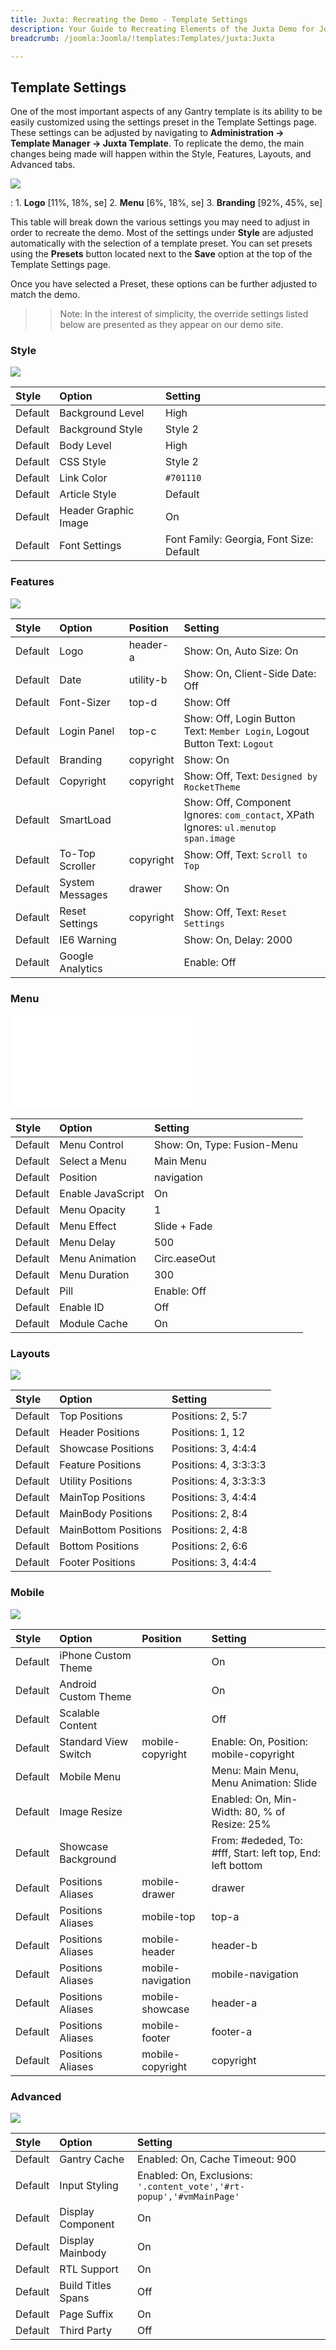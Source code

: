 ```yaml
---
title: Juxta: Recreating the Demo - Template Settings
description: Your Guide to Recreating Elements of the Juxta Demo for Joomla
breadcrumb: /joomla:Joomla/!templates:Templates/juxta:Juxta

---
```


Template Settings
-----
One of the most important aspects of any Gantry template is its ability to be easily customized using the settings preset in the Template Settings page. These settings can be adjusted by navigating to **Administration -> Template Manager -> Juxta Template**. To replicate the demo, the main changes being made will happen within the Style, Features, Layouts, and Advanced tabs. 

![][Juxta2]

:   1. **Logo** [11%, 18%, se]
    2. **Menu** [6%, 18%, se]
    3. **Branding** [92%, 45%, se]

This table will break down the various settings you may need to adjust in order to recreate the demo. Most of the settings under **Style** are adjusted automatically with the selection of a template preset. You can set presets using the **Presets** button located next to the **Save** option at the top of the Template Settings page.

Once you have selected a Preset, these options can be further adjusted to match the demo.

>> Note: In the interest of simplicity, the override settings listed below are presented as they appear on our demo site.

### Style

![][styles]

| Style   | Option               | Setting                                  |
| :------ | :---------------     | :--------------------------------------  |
| Default | Background Level     | High                                     |
| Default | Background Style     | Style 2                                  |
| Default | Body Level           | High                                     |
| Default | CSS Style            | Style 2                                  |
| Default | Link Color           | `#701110`                                |
| Default | Article Style        | Default                                  |
| Default | Header Graphic Image | On                                       |
| Default | Font Settings        | Font Family: Georgia, Font Size: Default |

### Features

![][features]

| Style       | Option           | Position    | Setting                                                                             |
| :---------- | :----------      | :---------- | :----------                                                                         |
| Default     | Logo             | header-a    | Show: On, Auto Size: On                                                             |
| Default     | Date             | utility-b   | Show: On, Client-Side Date: Off                                                     |
| Default     | Font-Sizer       | top-d       | Show: Off                                                                           |
| Default     | Login Panel      | top-c       | Show: Off, Login Button Text: `Member Login`, Logout Button Text: `Logout`          |
| Default     | Branding         | copyright   | Show: On                                                                            |
| Default     | Copyright        | copyright   | Show: Off, Text: `Designed by RocketTheme`                                          |
| Default     | SmartLoad        |             | Show: Off, Component Ignores: `com_contact`, XPath Ignores: `ul.menutop span.image` |
| Default     | To-Top Scroller  | copyright   | Show: Off, Text: `Scroll to Top`                                                    |
| Default     | System Messages  | drawer      | Show: On                                                                            |
| Default     | Reset Settings   | copyright   | Show: Off, Text: `Reset Settings`                                                   |
| Default     | IE6 Warning      |             | Show: On, Delay: 2000                                                               |
| Default     | Google Analytics |             | Enable: Off                                                                         |


### Menu

![][menu]

| Style       | Option            | Setting                     |
| :---------- | :----------       | :----------                 |
| Default     | Menu Control      | Show: On, Type: Fusion-Menu |
| Default     | Select a Menu     | Main Menu                   |
| Default     | Position          | navigation                  |
| Default     | Enable JavaScript | On                          |
| Default     | Menu Opacity      | 1                           |
| Default     | Menu Effect       | Slide + Fade                |
| Default     | Menu Delay        | 500                         |
| Default     | Menu Animation    | Circ.easeOut                |
| Default     | Menu Duration     | 300                         |
| Default     | Pill              | Enable: Off                 |
| Default     | Enable ID         | Off                         |
| Default     | Module Cache      | On                          |

### Layouts

![][layouts]

| Style       | Option               | Setting               |
| :---------- | :----------          | :----------           |
| Default     | Top Positions        | Positions: 2, 5:7     |
| Default     | Header Positions     | Positions: 1, 12      |
| Default     | Showcase Positions   | Positions: 3, 4:4:4   |
| Default     | Feature Positions    | Positions: 4, 3:3:3:3 |
| Default     | Utility Positions    | Positions: 4, 3:3:3:3 |
| Default     | MainTop Positions    | Positions: 3, 4:4:4   |
| Default     | MainBody Positions   | Positions: 2, 8:4     |
| Default     | MainBottom Positions | Positions: 2, 4:8     |
| Default     | Bottom Positions     | Positions: 2, 6:6     |
| Default     | Footer Positions     | Positions: 3, 4:4:4   |

### Mobile

![][mobile]

| Style       | Option               | Position          | Setting                                                    |
| :---------- | :----------          | :----------       | :----------                                                |
| Default     | iPhone Custom Theme  |                   | On                                                         |
| Default     | Android Custom Theme |                   | On                                                         |
| Default     | Scalable Content     |                   | Off                                                        |
| Default     | Standard View Switch | mobile-copyright  | Enable: On, Position: mobile-copyright                     |
| Default     | Mobile Menu          |                   | Menu: Main Menu, Menu Animation: Slide                     |
| Default     | Image Resize         |                   | Enabled: On, Min-Width: 80, % of Resize: 25%               |
| Default     | Showcase Background  |                   | From: #ededed, To: #fff, Start: left top, End: left bottom |
| Default     | Positions Aliases    | mobile-drawer     | drawer                                                     |
| Default     | Positions Aliases    | mobile-top        | top-a                                                      |
| Default     | Positions Aliases    | mobile-header     | header-b                                                   |
| Default     | Positions Aliases    | mobile-navigation | mobile-navigation                                          |
| Default     | Positions Aliases    | mobile-showcase   | header-a                                                   |
| Default     | Positions Aliases    | mobile-footer     | footer-a                                                   |
| Default     | Positions Aliases    | mobile-copyright  | copyright                                                  |

### Advanced

![][advanced]

| Style   | Option             | Setting                                                              |  
| :------ | :----------------- | :------------------------------------------------------------------- |  
| Default | Gantry Cache       | Enabled: On, Cache Timeout: 900                                      |  
| Default | Input Styling      | Enabled: On, Exclusions: `'.content_vote','#rt-popup','#vmMainPage'` |  
| Default | Display Component  | On                                                                   |  
| Default | Display Mainbody   | On                                                                   |  
| Default | RTL Support        | On                                                                   |  
| Default | Build Titles Spans | Off                                                                  |  
| Default | Page Suffix        | On                                                                   |  
| Default | Third Party        | Off                                                                  |  

[demo25]: assets/juxta.jpg
[menu]: ../../start/menu.md
[Style]: http://docs.gantry.org/gantry4/configure
[Juxta2]: assets/juxta2.jpeg
[styles]: assets/setstyle.jpeg
[features]: assets/setfeatures.jpeg
[menu]: assets/setmenu.jpeg
[layouts]: assets/setlayouts.jpeg
[mobile]: assets/setmobile.jpeg
[advanced]: assets/setadvanced.jpeg

